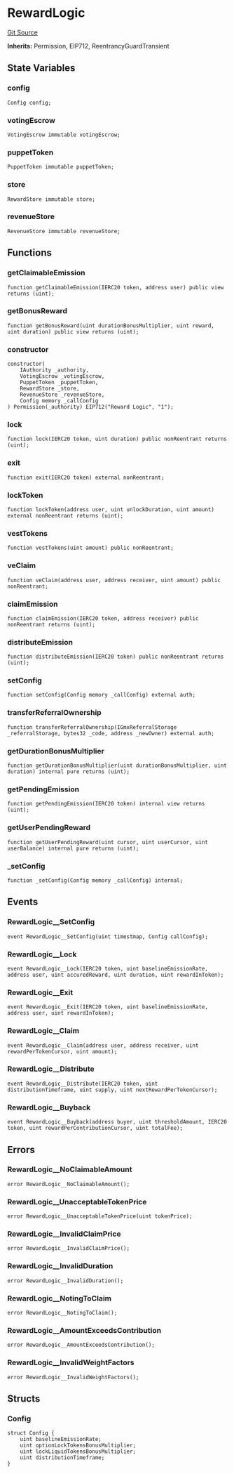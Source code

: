 # RewardLogic
[Git Source](https://github.com/GMX-Blueberry-Club/puppet-contracts/blob/2183e6f52c6ba1495da1bef62e515f52d5da1868/src/token/RewardLogic.sol)

**Inherits:**
Permission, EIP712, ReentrancyGuardTransient


## State Variables
### config

```solidity
Config config;
```


### votingEscrow

```solidity
VotingEscrow immutable votingEscrow;
```


### puppetToken

```solidity
PuppetToken immutable puppetToken;
```


### store

```solidity
RewardStore immutable store;
```


### revenueStore

```solidity
RevenueStore immutable revenueStore;
```


## Functions
### getClaimableEmission


```solidity
function getClaimableEmission(IERC20 token, address user) public view returns (uint);
```

### getBonusReward


```solidity
function getBonusReward(uint durationBonusMultiplier, uint reward, uint duration) public view returns (uint);
```

### constructor


```solidity
constructor(
    IAuthority _authority,
    VotingEscrow _votingEscrow,
    PuppetToken _puppetToken,
    RewardStore _store,
    RevenueStore _revenueStore,
    Config memory _callConfig
) Permission(_authority) EIP712("Reward Logic", "1");
```

### lock


```solidity
function lock(IERC20 token, uint duration) public nonReentrant returns (uint);
```

### exit


```solidity
function exit(IERC20 token) external nonReentrant;
```

### lockToken


```solidity
function lockToken(address user, uint unlockDuration, uint amount) external nonReentrant returns (uint);
```

### vestTokens


```solidity
function vestTokens(uint amount) public nonReentrant;
```

### veClaim


```solidity
function veClaim(address user, address receiver, uint amount) public nonReentrant;
```

### claimEmission


```solidity
function claimEmission(IERC20 token, address receiver) public nonReentrant returns (uint);
```

### distributeEmission


```solidity
function distributeEmission(IERC20 token) public nonReentrant returns (uint);
```

### setConfig


```solidity
function setConfig(Config memory _callConfig) external auth;
```

### transferReferralOwnership


```solidity
function transferReferralOwnership(IGmxReferralStorage _referralStorage, bytes32 _code, address _newOwner) external auth;
```

### getDurationBonusMultiplier


```solidity
function getDurationBonusMultiplier(uint durationBonusMultiplier, uint duration) internal pure returns (uint);
```

### getPendingEmission


```solidity
function getPendingEmission(IERC20 token) internal view returns (uint);
```

### getUserPendingReward


```solidity
function getUserPendingReward(uint cursor, uint userCursor, uint userBalance) internal pure returns (uint);
```

### _setConfig


```solidity
function _setConfig(Config memory _callConfig) internal;
```

## Events
### RewardLogic__SetConfig

```solidity
event RewardLogic__SetConfig(uint timestmap, Config callConfig);
```

### RewardLogic__Lock

```solidity
event RewardLogic__Lock(IERC20 token, uint baselineEmissionRate, address user, uint accuredReward, uint duration, uint rewardInToken);
```

### RewardLogic__Exit

```solidity
event RewardLogic__Exit(IERC20 token, uint baselineEmissionRate, address user, uint rewardInToken);
```

### RewardLogic__Claim

```solidity
event RewardLogic__Claim(address user, address receiver, uint rewardPerTokenCursor, uint amount);
```

### RewardLogic__Distribute

```solidity
event RewardLogic__Distribute(IERC20 token, uint distributionTimeframe, uint supply, uint nextRewardPerTokenCursor);
```

### RewardLogic__Buyback

```solidity
event RewardLogic__Buyback(address buyer, uint thresholdAmount, IERC20 token, uint rewardPerContributionCursor, uint totalFee);
```

## Errors
### RewardLogic__NoClaimableAmount

```solidity
error RewardLogic__NoClaimableAmount();
```

### RewardLogic__UnacceptableTokenPrice

```solidity
error RewardLogic__UnacceptableTokenPrice(uint tokenPrice);
```

### RewardLogic__InvalidClaimPrice

```solidity
error RewardLogic__InvalidClaimPrice();
```

### RewardLogic__InvalidDuration

```solidity
error RewardLogic__InvalidDuration();
```

### RewardLogic__NotingToClaim

```solidity
error RewardLogic__NotingToClaim();
```

### RewardLogic__AmountExceedsContribution

```solidity
error RewardLogic__AmountExceedsContribution();
```

### RewardLogic__InvalidWeightFactors

```solidity
error RewardLogic__InvalidWeightFactors();
```

## Structs
### Config

```solidity
struct Config {
    uint baselineEmissionRate;
    uint optionLockTokensBonusMultiplier;
    uint lockLiquidTokensBonusMultiplier;
    uint distributionTimeframe;
}
```

